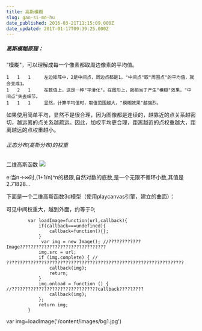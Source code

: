 ```yaml
---
title: 高斯模糊
slug: gao-si-mo-hu
date_published: 2016-03-21T11:15:09.000Z
date_updated: 2017-01-17T09:39:25.000Z
---
```


##### 高斯模糊原理：

"模糊"，可以理解成每一个像素都取周边像素的平均值。

    1   1   1     左边矩阵中，2是中间点，周边点都是1。"中间点"取"周围点"的平均值，就会变成1。  
    1   2   1     在数值上，这是一种"平滑化"。在图形上，就相当于产生"模糊"效果，"中间点"失去细节。  
    1   1   1     显然，计算平均值时，取值范围越大，"模糊效果"越强烈。  
    

如果使用简单平均，显然不是很合理，因为图像都是连续的，越靠近的点关系越密切，越远离的点关系越疏远。因此，加权平均更合理，距离越近的点权重越大，距离越远的点权重越小。

###### 正态分布(高斯分布)的权重

二维高斯函数
![](/content/images/2016/03/aec379310a55b319a9ad000b41a98226cffc1773.jpg)

e:当n→∞时,(1+1/n)^n的极限,自然对数的底数,是一个无限不循环小数,其值是2.71828...

下面是一个二维高斯函数3d模型（使用playcanvas引擎，建立的曲面）：

可见中间权重大，越到外面，约等于0;

		  	var loadImage=function(url,callback){
		  		if(callback===undefined){
		  			callback=function(){};
		  		}
           		 var img = new Image(); //????????????Image????????????????????????????????
            	img.src = url;
            	if (img.complete) { // ??????????????????????????????????????????????????????????????????
              		callback(img);
              		return;
            	}
            	img.onload = function () { //????????????????????????????????callback?????????
             		callback(img);
            	};
        	 	return img;
   			}
var img=loadImage('/content/images/bg1.jpg')
